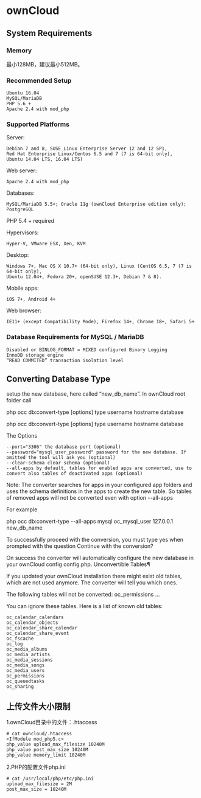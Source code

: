 # ownCloud

## System Requirements

### Memory
最小128MB，建议最小512MB。

### Recommended Setup

    Ubuntu 16.04
    MySQL/MariaDB
    PHP 5.6 +
    Apache 2.4 with mod_php

### Supported Platforms
Server:

    Debian 7 and 8, SUSE Linux Enterprise Server 12 and 12 SP1,
    Red Hat Enterprise Linux/Centos 6.5 and 7 (7 is 64-bit only),
    Ubuntu 14.04 LTS, 16.04 LTS)

Web server:

    Apache 2.4 with mod_php

Databases:

    MySQL/MariaDB 5.5+; Oracle 11g (ownCloud Enterprise edition only); PostgreSQL

PHP 5.4 + required

Hypervisors:

    Hyper-V, VMware ESX, Xen, KVM

Desktop:

    Windows 7+, Mac OS X 10.7+ (64-bit only), Linux (CentOS 6.5, 7 (7 is 64-bit only),
    Ubuntu 12.04+, Fedora 20+, openSUSE 12.3+, Debian 7 & 8).

Mobile apps:

    iOS 7+, Android 4+

Web browser:

    IE11+ (except Compatibility Mode), Firefox 14+, Chrome 18+, Safari 5+

### Database Requirements for MySQL / MariaDB

    Disabled or BINLOG_FORMAT = MIXED configured Binary Logging
    InnoDB storage engine
    “READ COMMITED” transaction isolation level






## Converting Database Type
setup the new database, here called “new_db_name”. In ownCloud root folder call

php occ db:convert-type [options] type username hostname database

php occ db:convert-type [options] type username hostname database

The Options

    --port="3306" the database port (optional)
    --password="mysql_user_password" password for the new database. If omitted the tool will ask you (optional)
    --clear-schema clear schema (optional)
    --all-apps by default, tables for enabled apps are converted, use to convert also tables of deactivated apps (optional)

Note: The converter searches for apps in your configured app folders and uses the schema definitions in the apps to create the new table. So tables of removed apps will not be converted even with option --all-apps

For example

php occ db:convert-type --all-apps mysql oc_mysql_user 127.0.0.1 new_db_name

To successfully proceed with the conversion, you must type yes when prompted with the question Continue with the conversion?

On success the converter will automatically configure the new database in your ownCloud config config.php.
Unconvertible Tables¶

If you updated your ownCloud installation there might exist old tables, which are not used anymore. The converter will tell you which ones.

The following tables will not be converted:
oc_permissions
...

You can ignore these tables. Here is a list of known old tables:

    oc_calendar_calendars
    oc_calendar_objects
    oc_calendar_share_calendar
    oc_calendar_share_event
    oc_fscache
    oc_log
    oc_media_albums
    oc_media_artists
    oc_media_sessions
    oc_media_songs
    oc_media_users
    oc_permissions
    oc_queuedtasks
    oc_sharing






## 上传文件大小限制

1.ownCloud目录中的文件：.htaccess  


    # cat owncloud/.htaccess
    <IfModule mod_php5.c>
    php_value upload_max_filesize 10240M
    php_value post_max_size 10240M
    php_value memory_limit 10240M

2.PHP的配置文件php.ini


    # cat /usr/local/php/etc/php.ini
    upload_max_filesize = 2M
    post_max_size = 10240M
